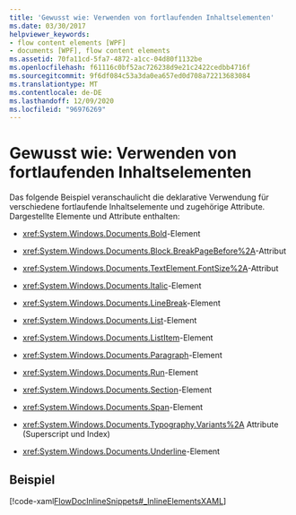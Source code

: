 ```yaml
---
title: 'Gewusst wie: Verwenden von fortlaufenden Inhaltselementen'
ms.date: 03/30/2017
helpviewer_keywords:
- flow content elements [WPF]
- documents [WPF], flow content elements
ms.assetid: 70fa11cd-5fa7-4872-a1cc-04d80f1132be
ms.openlocfilehash: f61116c0bf52ac726238d9e21c2422cedbb4716f
ms.sourcegitcommit: 9f6df084c53a3da0ea657ed0d708a72213683084
ms.translationtype: MT
ms.contentlocale: de-DE
ms.lasthandoff: 12/09/2020
ms.locfileid: "96976269"
---
```

# <a name="how-to-use-flow-content-elements"></a>Gewusst wie: Verwenden von fortlaufenden Inhaltselementen
Das folgende Beispiel veranschaulicht die deklarative Verwendung für verschiedene fortlaufende Inhaltselemente und zugehörige Attribute.  Dargestellte Elemente und Attribute enthalten:  
  
- <xref:System.Windows.Documents.Bold>-Element  
  
- <xref:System.Windows.Documents.Block.BreakPageBefore%2A>-Attribut  
  
- <xref:System.Windows.Documents.TextElement.FontSize%2A>-Attribut  
  
- <xref:System.Windows.Documents.Italic>-Element  
  
- <xref:System.Windows.Documents.LineBreak>-Element  
  
- <xref:System.Windows.Documents.List>-Element  
  
- <xref:System.Windows.Documents.ListItem>-Element  
  
- <xref:System.Windows.Documents.Paragraph>-Element  
  
- <xref:System.Windows.Documents.Run>-Element  
  
- <xref:System.Windows.Documents.Section>-Element  
  
- <xref:System.Windows.Documents.Span>-Element  
  
- <xref:System.Windows.Documents.Typography.Variants%2A> Attribute (Superscript und Index)  
  
- <xref:System.Windows.Documents.Underline>-Element  
  
## <a name="example"></a>Beispiel  
 [!code-xaml[FlowDocInlineSnippets#_InlineElementsXAML](~/samples/snippets/csharp/VS_Snippets_Wpf/FlowDocInlineSnippets/CS/document.xaml#_inlineelementsxaml)]
